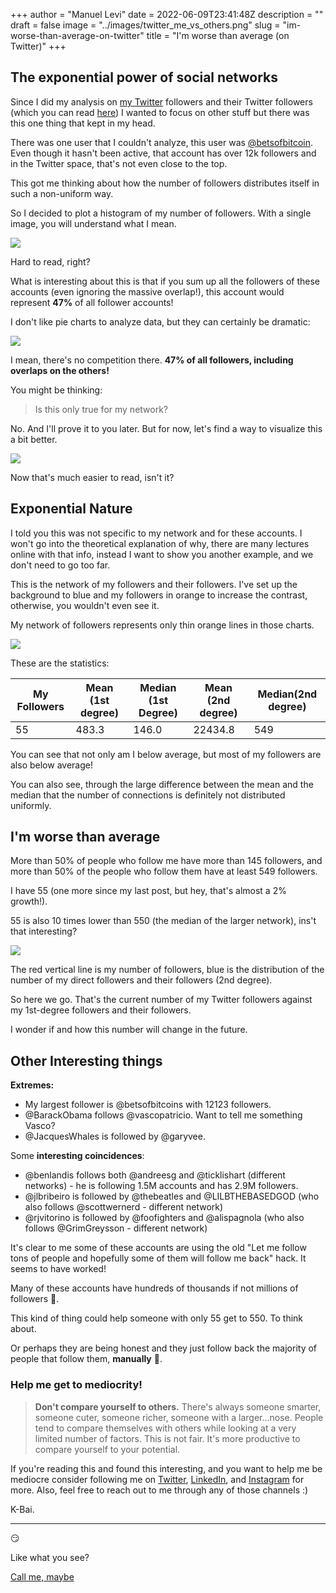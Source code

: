 +++
author = "Manuel Levi"
date = 2022-06-09T23:41:48Z
description = ""
draft = false
image = "../images/twitter_me_vs_others.png"
slug = "im-worse-than-average-on-twitter"
title = "I'm worse than average (on Twitter)"
+++

## The exponential power of social networks


Since I did my analysis on [my Twitter](https://twitter.com/mlevif) followers and their Twitter followers (which you can read [here](https://manuellevi.com/network-analysis-on-twitter/)) I wanted to focus on other stuff but there was this one thing that kept in my head.

There was one user that I couldn't analyze, this user was [@betsofbitcoin](https://twitter.com/betsofbitcoin). Even though it hasn't been active, that account has over 12k followers and in the Twitter space, that's not even close to the top.

This got me thinking about how the number of followers distributes itself in such a non-uniform way.

So I decided to plot a histogram of my number of followers. With a single image, you will understand what I mean.

![](../images/twitter_followersfollowers.png)

Hard to read, right?

What is interesting about this is that if you sum up all the followers of these accounts (even ignoring the massive overlap!), this account would represent **47%** of all follower accounts!

I don't like pie charts to analyze data, but they can certainly be dramatic:

![](../images/twitter_bets_pie.png)

I mean, there's no competition there. **47% of all followers, including overlaps on the others!**

You might be thinking:

> Is this only true for my network?

No. And I'll prove it to you later. But for now, let's find a way to visualize this a bit better.

![](../images/twitter_followersfollowers_log.png)

Now that's much easier to read, isn't it?

## Exponential Nature

I told you this was not specific to my network and for these accounts. I won't go into the theoretical explanation of why, there are many lectures online with that info, instead I want to show you another example, and we don't need to go too far.

This is the network of my followers and their followers. I've set up the background to blue and my followers in orange to increase the contrast, otherwise, you wouldn't even see it.

My network of followers represents only thin orange lines in those charts.

![](../images/twitter_stacked_1st_2nd.png)

These are the statistics:

| My Followers | Mean (1st degree) | Median (1st Degree) | Mean (2nd degree) | Median(2nd degree) |
| --- | --- | --- | --- | --- |
| 55  | 483.3 | 146.0 | 22434.8 | 549 |

You can see that not only am I below average, but most of my followers are also below average!

  
You can also see, through the large difference between the mean and the median that the number of connections is definitely not distributed uniformly.

## I'm worse than average


More than 50% of people who follow me have more than 145 followers, and more than 50% of the people who follow them have at least 549 followers.

I have 55 (one more since my last post, but hey, that's almost a 2% growth!).

55 is also 10 times lower than 550 (the median of the larger network), ins't that interesting?

![](https://manuellevi.com/twitter_me_vs_others.png)

The red vertical line is my number of followers, blue is the distribution of the number of my direct followers and their followers (2nd degree).

So here we go. That's the current number of my Twitter followers against my 1st-degree followers and their followers.

I wonder if and how this number will change in the future.

## Other Interesting things


**Extremes:**

* My largest follower is @betsofbitcoins with 12123 followers.
* @BarackObama follows @vascopatricio. Want to tell me something Vasco?
* @JacquesWhales is followed by @garyvee.

Some **interesting coincidences**:

* @benlandis follows both @andreesg and @ticklishart (different networks) - he is following 1.5M accounts and has 2.9M followers.
* @jlbribeiro is followed by @thebeatles and @LILBTHEBASEDGOD (who also follows @scottwernerd - different network)
* @rjvitorino is followed by @foofighters and @alispagnola (who also follows @GrimGreysson - different network)

It's clear to me some of these accounts are using the old "Let me follow tons of people and hopefully some of them will follow me back" hack. It seems to have worked!

Many of these accounts have hundreds of thousands if not millions of followers 🤔.

This kind of thing could help someone with only 55 get to 550. To think about.

Or perhaps they are being honest and they just follow back the majority of people that follow them, **manually** 🤷.

### Help me get to mediocrity!


> **Don't compare yourself to others.** There's always someone smarter, someone cuter, someone richer, someone with a larger...nose. People tend to compare themselves with others while looking at a very limited number of factors. This is not fair. It's more productive to compare yourself to your potential.

If you're reading this and found this interesting, and you want to help me be mediocre consider following me on [Twitter](https://twitter.com/mlevif), [LinkedIn](https://www.linkedin.com/in/manuellevi/), and [Instagram](https://www.instagram.com/manuel.levi/) for more. Also, feel free to reach out to me through any of those channels :)

K-Bai.

* * *

😏

Like what you see? 

[Call me, maybe](https://calendly.com/manuellevi-eai/30min)
